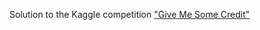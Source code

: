 Solution to the Kaggle competition ["Give Me Some Credit"](https://www.kaggle.com/c/GiveMeSomeCredit)

